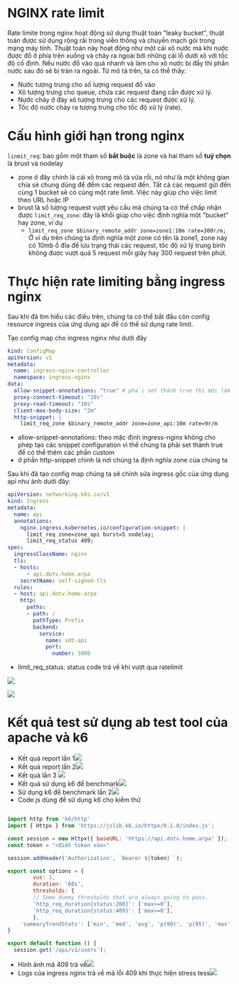 # NGINX rate limit
Rate limite trong nginx hoạt động sử dụng thuật toán "leaky bucket", thuật toán được sử dụng rộng rãi trong viễn thông và chuyển mạch gói trong mạng máy tính.
Thuật toán này hoạt động như một cái xô nước mà khi nước được đổ ở phía trên xuống và chảy ra ngoài bởi những cái lỗ dưới xô với tốc độ cố định. Nếu nước đổ vào quá nhanh và làm cho xô nước bị đầy thì phần nước sau đó sẽ bị tràn ra ngoài.
Từ mô tả trên, ta có thể thấy:
- Nước tượng trưng cho số lượng request đổ vào
- Xô tượng trưng cho queue, chứa các request đang cần được xử lý.
- Nước chảy ở đáy xô tượng trưng cho các request được xử lý.
- Tốc độ nước chảy ra tượng trưng cho tốc độ xử lý (rate).
# Cấu hình giới hạn trong nginx
`linmit_req`: bao gồm một tham số **bắt buộc** là zone và hai tham số **tuỳ chọn** là brust và nodelay
- zone ở đây chính là cái xô trong mô tả vừa rồi, nó như là một không gian chia sẻ chung dùng để đếm các request đến. Tất cả các request gửi đến cùng 1 bucket sẽ có cùng một rate limit. Việc này giúp cho việc limit theo URL hoặc IP
- brust là số lượng request vượt yêu cầu mà chúng ta có thể chấp nhận được
`limit_req_zone`: đây là khối giúp cho việc định nghĩa một "bucket" hay zone, ví dụ
	- `limit_req_zone $binary_remote_addr zone=zone1:10m rate=300r/m;`
Ở ví dụ trên chúng ta định nghĩa một zone có tên là zone1, zone này có 10mb ổ đĩa để lưu trạng thái các request, tốc độ xử lý trung bình không được vượt quá 5 request mỗi giây hay 300 request trên phút.

# Thực hiện rate limiting bằng ingress nginx
Sau khi đã tìm hiểu các điều trên, chúng ta có thể bắt đầu còn config resource ingress của ứng dụng api để có thể sử dụng rate limit.

Tạo config map cho ingress nginx như dưới đây
```yaml
kind: ConfigMap
apiVersion: v1
metadata:
  name: ingress-nginx-controller
  namespace: ingress-nginx
data:
  allow-snippet-annotations: "true" # phải set thành true thì mới làm được
  proxy-connect-timeout: "10s"
  proxy-read-timeout: "10s"
  client-max-body-size: "2m"
  http-snippet: |
    limit_req_zone $binary_remote_addr zone=zone_api:10m rate=9r/m
```
- allow-snippet-annotations: theo mặc định ingress-nginx không cho phép tạo các snippet configuration vì thế chúng ta phải set thành true để có thể thêm các phần custom
- ở phần http-snippet chính là nơi chúng ta định nghĩa zone của chúng ta

Sau khi đã tạo config map chúng ta sẽ chỉnh sửa ingress gốc của ứng dụng api như ảnh dưới đây:
```yaml
apiVersion: networking.k8s.io/v1
kind: Ingress
metadata:
  name: api
  annotations:
    nginx.ingress.kubernetes.io/configuration-snippet: |
      limit_req zone=zone_api burst=5 nodelay;
      limit_req_status 409;
spec:
  ingressClassName: nginx
  tls:
  - hosts:
      - api.dotv.home.arpa
    secretName: self-signed-tls
  rules:
  - host: api.dotv.home.arpa
    http:
      paths:
      - path: /
        pathType: Prefix
        backend:
          service:
            name: vdt-api
            port:
              number: 3000
```
- limit_req_status: status code trả về khi vượt qua ratelimit

![](attachs/Pasted%20image%2020240612155647.png)

![](attachs/Pasted%20image%2020240612155718.png)

# Kết quả test sử dụng ab test tool của apache và k6
- Kết quả report lần 1![](attachs/Pasted%20image%2020240612160832.png)
- Kết quả report lần 2![](attachs/Pasted%20image%2020240612161902.png)
- Kết quả lần 3 ![](attachs/Pasted%20image%2020240612165001.png)
- Kết quả sử dụng k6 để benchmark![](attachs/Pasted%20image%2020240612173719.png)
- Sử dụng k6 để benchmark lần 2![](attachs/Pasted%20image%2020240612174336.png)
- Code js dùng để sử dụng k6 cho kiểm thử
```js

import http from 'k6/http'
import { Httpx } from 'https://jslib.k6.io/httpx/0.1.0/index.js';

const session = new Httpx({ baseURL: 'https://api.dotv.home.arpa' });
const token = "<điền token vào>"

session.addHeader('Authorization', `Bearer ${token} `);

export const options = {
        vus: 1,
        duration: '60s',
        thresholds: {
        // Some dummy thresholds that are always going to pass.
        'http_req_duration{status:200}': ['max>=0'],
        'http_req_duration{status:409}': ['max>=0'],
        },
    'summaryTrendStats': ['min', 'med', 'avg', 'p(90)', 'p(95)', 'max', 'count'],
}

export default function () {
  session.get('/api/v1/users');
```
- Hình ảnh mã 409 trả về![](attachs/Pasted%20image%2020240612162720.png)
- Logs của ingress nginx trả về mã lỗi 409 khi thực hiện stress tess![](attachs/Pasted%20image%2020240612164502.png)


